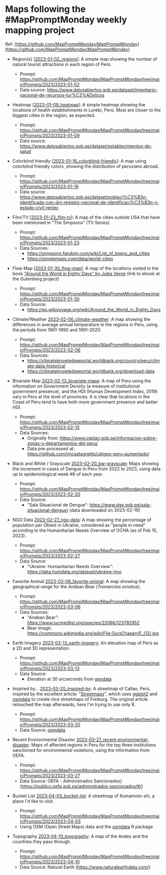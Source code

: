 # Maps following the #MapPromptMonday weekly mapping project

Ref: [https://github.com/MapPromptMonday/MapPromptMonday](https://github.com/MapPromptMonday/MapPromptMonday)

- Region(s) [[2023-01-02_regions](2023-01-02_regions)]: A simple map showing the number of natural tourist attractions in each region of Perú.
  - Prompt: https://github.com/MapPromptMonday/MapPromptMonday/tree/main/Prompts/2023/2023-01-02
  - Data source: https://www.datosabiertos.gob.pe/dataset/inventario-nacional-de-recursos-tur%C3%ADsticos

- Heatmap [[2023-01-09_heatmap](2023-01-09_heatmap)]: A simple heatmap showing the locations of health establishments in Loreto, Perú. Most are closer to the biggest cities in the region, as expected.
  - Prompt: https://github.com/MapPromptMonday/MapPromptMonday/tree/main/Prompts/2023/2023-01-09
  - Data source: https://www.datosabiertos.gob.pe/dataset/establecimientos-de-salud

- Colorblind friendly [[2023-01-16_colorblind-friendly](2023-01-16_colorblind-friendly)]: A map using colorblind friendly colors, showing the distribution of peruvians abroad.
  - Prompt: https://github.com/MapPromptMonday/MapPromptMonday/tree/main/Prompts/2023/2023-01-16
  - Data source: https://www.datosabiertos.gob.pe/dataset/poblaci%C3%B3n-identificada-con-dni-registro-nacional-de-identificaci%C3%B3n-y-estado-civil-reniec

- Film/TV [[2023-01-23_film-tv](2023-01-23_film-tv)]: A map of the cities outside USA that have been mentioned in "The Simpsons" (TV Series).
  - Prompt: https://github.com/MapPromptMonday/MapPromptMonday/tree/main/Prompts/2023/2023-01-23
  - Data Sources:
    - https://simpsons.fandom.com/wiki/List_of_towns_and_cities
    - https://simplemaps.com/data/world-cities

- Flow Map [[2023-01-30_flow-map](2023-01-30_flow-map)]: A map of the locations visited in the book ["Around the World in Eighty Days" by Jules Verne](https://www.gutenberg.org/ebooks/103) (link to ebook at the Gutenberg project)
  - Prompt: https://github.com/MapPromptMonday/MapPromptMonday/tree/main/Prompts/2023/2023-01-30
  - Data Source:
    - https://en.wikivoyage.org/wiki/Around_the_World_in_Eighty_Days

- Climate/Weather [2023-02-06_climate-weather](2023-02-06_climate-weather): A map showing the differences in average annual temperature in the regions in Peru, using the periods from 1961-1990 and 1991-2020.
  - Prompt: https://github.com/MapPromptMonday/MapPromptMonday/tree/main/Prompts/2023/2023-02-06
  - Data Sources:
    - https://climateknowledgeportal.worldbank.org/country/peru/climate-data-historical
    - https://climateknowledgeportal.worldbank.org/download-data 

- Bivariate Map [2023-02-13_bivariate-maps](2023-02-13_bivariate-maps): A map of Peru using the information on Government Density (a measure of institutional government presence), and the HDI (Human Development Index, 2019) vary in Peru at the level of provinces. It is clear that locations in the Coast of Peru tend to have both more government presence and better HDI.
  - Prompt: https://github.com/MapPromptMonday/MapPromptMonday/tree/main/Prompts/2023/2023-02-13
  - Data Sources: 
    - Originally from: https://www.ceplan.gob.pe/informacion-sobre-zonas-y-departamentos-del-peru/
    - Data pre-processed at: https://github.com/jmcastagnetto/ubigeo-peru-aumentado/

- Black and White / Grayscale [2023-02-20_bw-grayscale](2023-02-20_bw-grayscale): Maps showing the increment in cases of Dengue in Peru from 2022 to 2023, using data up to epidemiological week #6 of each year.
  - Prompt: https://github.com/MapPromptMonday/MapPromptMonday/tree/main/Prompts/2023/2023-02-20
  - Data Source:
    - "Sala Situacional de Dengue": https://www.dge.gob.pe/sala-situacional-dengue/ (data downloaded on 2023-02-19)

- NGO Data [2023-02-27_ngo-data](2023-02-27_ngo-data): A map showing the percentage of population per Oblast in Ukraine, considered as "people in need" according to the Humanitarian Needs Overview of OCHA (as of Feb 15, 2023).
  - Prompt: https://github.com/MapPromptMonday/MapPromptMonday/tree/main/Prompts/2023/2023-02-27
  - Data Source:
    - "Ukraine: Humanitarian Needs Overview": https://data.humdata.org/dataset/ukraine-hno

- Favorite Animal [2023-03-06_favorite-animal](2023-03-06_favorite-animal): A map showing the geographical range for the Andean Bear (*Tremarctos ornatus*).
  - Prompt: https://github.com/MapPromptMonday/MapPromptMonday/tree/main/Prompts/2023/2023-03-06
  - Data Sources:
    - "Andean Bear": https://www.iucnredlist.org/species/22066/123792952
    - Bear image: https://commons.wikimedia.org/wiki/File:OursChaparriF_(12).jpg

- Earth Imagery [2023-03-13_earth-imagery](2023-03-13_earth-imagery): An elevation map of Perú as a 2D and 3D representation
  - Prompt: https://github.com/MapPromptMonday/MapPromptMonday/tree/main/Prompts/2023/2023-03-13
  - Data Source:
    - Elevation at 30 arcseconds from [geodata](https://github.com/rspatial/geodata)

- Inspired by... [2023-03-20_inspired-by](2023-03-20_inspired-by): A streetmap of Callao, Perú, inspired by the excellent article: "[Streetmaps](https://ggplot2tutor.com/streetmaps/streetmaps/)", which uses [ggplot2](https://ggplot2.tidyverse.org/) and [osmdata](https://docs.ropensci.org/osmdata/) to create nice streetmaps of Freiburg. The original article retouched the map afterwards, here I'm trying to use only R.
  - Prompt: https://github.com/MapPromptMonday/MapPromptMonday/tree/main/Prompts/2023/2023-03-20
  - Data Source: [osmdata](https://docs.ropensci.org/osmdata/)
  
- Recent Environmental Disaster [2023-03-27_recent-environmental-disaster](2023-03-27_recent-environmental-disaster): Maps of affected regions in Peru for the top three institutions sanctioned for environmental violations, using the information from OEFA.
  - Prompt: https://github.com/MapPromptMonday/MapPromptMonday/tree/main/Prompts/2023/2023-03-27
  - Data Source: OEFA - Administrados Sancionados](https://publico.oefa.gob.pe/administrados-sancionados/#/)
  
- Bucket List [2023-04-03_bucket-list](2023-04-03_bucket-list): A streetmap of Kumamoto-shi, a place I'd like to visit.
  - Prompt: https://github.com/MapPromptMonday/MapPromptMonday/tree/main/Prompts/2023/2023-04-03
  - Using OSM (Open Street Maps) data and the [osmdata](https://cran.r-project.org/web/packages/osmdata/index.html) R package
  
- Topography [2023-04-10_topography](2023-04-10_topography): A map of the Andes and the countries they pass through.
  - Prompt: https://github.com/MapPromptMonday/MapPromptMonday/tree/main/Prompts/2023/2023-04-10
  - Data Source: Natural Earth (https://www.naturalearthdata.com/)